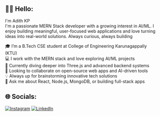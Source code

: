 ## 🙋‍♂️ Hello:
I'm Adith KP </br>
I'm a passionate MERN Stack developer with a growing interest in AI/ML. I enjoy building meaningful, user-focused web applications and love turning ideas into real-world solutions. Always curious, always building

🎓 I’m a B.Tech CSE student at College of Engineering Karunagappally (KTU)</br>
💻 I work with the MERN stack and love exploring AI/ML projects</br>
🌱 Currently diving deeper into Three.js and advanced backend systems</br>
🤝 Looking to collaborate on open-source web apps and AI-driven tools</br>
💡 Always up for brainstorming innovative tech solutions</br>
💬 Ask me about React, Node.js, MongoDB, or building full-stack apps</br>

## 🌐 Socials:
[![Instagram](https://img.shields.io/badge/Instagram-%23E4405F.svg?logo=Instagram&logoColor=white)](https://www.instagram.com/adith_kp__/) [![LinkedIn](https://img.shields.io/badge/LinkedIn-%230077B5.svg?logo=linkedin&logoColor=white)](https://www.linkedin.com/in/adith-kp-660488239/) 

